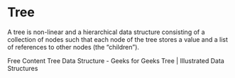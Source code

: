 # Tree

A tree is non-linear and a hierarchical data structure consisting of a collection of nodes such that each node of the tree stores a value and a list of references to other nodes (the “children”).

<ResourceGroupTitle>Free Content</ResourceGroupTitle>
<BadgeLink colorScheme='yellow' badgeText='Read' href='https://www.geeksforgeeks.org/introduction-to-tree-data-structure-and-algorithm-tutorials/'>Tree Data Structure - Geeks for Geeks</BadgeLink>
<BadgeLink colorScheme='red' badgeText='Watch' href='https://www.youtube.com/watch?v=S2W3SXGPVyU'>Tree | Illustrated Data Structures</BadgeLink>
